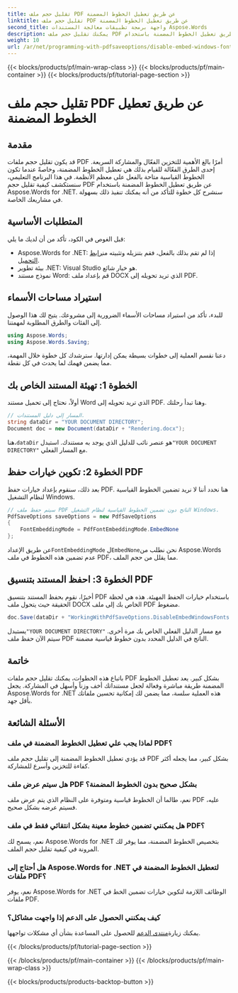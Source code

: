```yaml
---
title: تقليل حجم ملف PDF عن طريق تعطيل الخطوط المضمنة
linktitle: تقليل حجم ملف PDF عن طريق تعطيل الخطوط المضمنة
second_title: واجهة برمجة تطبيقات معالجة المستندات Aspose.Words
description: يمكنك تقليل حجم ملف PDF عن طريق تعطيل الخطوط المضمنة باستخدام Aspose.Words for .NET. اتبع دليلنا خطوة بخطوة لتحسين مستنداتك من أجل التخزين والمشاركة بكفاءة.
weight: 10
url: /ar/net/programming-with-pdfsaveoptions/disable-embed-windows-fonts/
---
```


{{< blocks/products/pf/main-wrap-class >}}
{{< blocks/products/pf/main-container >}}
{{< blocks/products/pf/tutorial-page-section >}}

# تقليل حجم ملف PDF عن طريق تعطيل الخطوط المضمنة

## مقدمة

قد يكون تقليل حجم ملفات PDF أمرًا بالغ الأهمية للتخزين الفعّال والمشاركة السريعة. إحدى الطرق الفعّالة للقيام بذلك هي تعطيل الخطوط المضمنة، وخاصةً عندما تكون الخطوط القياسية متاحة بالفعل على معظم الأنظمة. في هذا البرنامج التعليمي، سنستكشف كيفية تقليل حجم PDF عن طريق تعطيل الخطوط المضمنة باستخدام Aspose.Words for .NET. سنشرح كل خطوة للتأكد من أنه يمكنك تنفيذ ذلك بسهولة في مشاريعك الخاصة.

## المتطلبات الأساسية

قبل الغوص في الكود، تأكد من أن لديك ما يلي:

-  Aspose.Words for .NET: إذا لم تقم بذلك بالفعل، فقم بتنزيله وتثبيته من[رابط التحميل](https://releases.aspose.com/words/net/).
- بيئة تطوير .NET: Visual Studio هو خيار شائع.
- نموذج مستند Word: قم بإعداد ملف DOCX الذي تريد تحويله إلى PDF.

## استيراد مساحات الأسماء

للبدء، تأكد من استيراد مساحات الأسماء الضرورية إلى مشروعك. يتيح لك هذا الوصول إلى الفئات والطرق المطلوبة لمهمتنا.

```csharp
using Aspose.Words;
using Aspose.Words.Saving;
```

دعنا نقسم العملية إلى خطوات بسيطة يمكن إدارتها. سترشدك كل خطوة خلال المهمة، مما يضمن فهمك لما يحدث في كل نقطة.

## الخطوة 1: تهيئة المستند الخاص بك

أولاً، نحتاج إلى تحميل مستند Word الذي تريد تحويله إلى PDF. وهنا تبدأ رحلتك.

```csharp
// المسار إلى دليل المستندات.
string dataDir = "YOUR DOCUMENT DIRECTORY";
Document doc = new Document(dataDir + "Rendering.docx");
```

 هنا،`dataDir` هو عنصر نائب للدليل الذي يوجد به مستندك. استبدل`"YOUR DOCUMENT DIRECTORY"` مع المسار الفعلي.

## الخطوة 2: تكوين خيارات حفظ PDF

بعد ذلك، سنقوم بإعداد خيارات حفظ PDF. هنا نحدد أننا لا نريد تضمين الخطوط القياسية لنظام التشغيل Windows.

```csharp
// سيتم حفظ ملف PDF الناتج دون تضمين الخطوط القياسية لنظام التشغيل Windows.
PdfSaveOptions saveOptions = new PdfSaveOptions
{
    FontEmbeddingMode = PdfFontEmbeddingMode.EmbedNone
};
```

 عن طريق الإعداد`FontEmbeddingMode` ل`EmbedNone`نحن نطلب من Aspose.Words عدم تضمين هذه الخطوط في ملف PDF، مما يقلل من حجم الملف.

## الخطوة 3: احفظ المستند بتنسيق PDF

أخيرًا، نقوم بحفظ المستند بتنسيق PDF باستخدام خيارات الحفظ المهيئة. هذه هي لحظة الحقيقة حيث يتحول ملف DOCX الخاص بك إلى ملف PDF مضغوط.

```csharp
doc.Save(dataDir + "WorkingWithPdfSaveOptions.DisableEmbedWindowsFonts.pdf", saveOptions);
```

 يستبدل`"YOUR DOCUMENT DIRECTORY"` مع مسار الدليل الفعلي الخاص بك مرة أخرى. سيتم الآن حفظ ملف PDF الناتج في الدليل المحدد بدون خطوط قياسية مضمنة.

## خاتمة

باتباع هذه الخطوات، يمكنك تقليل حجم ملفات PDF بشكل كبير. يعد تعطيل الخطوط المضمنة طريقة مباشرة وفعالة لجعل مستنداتك أخف وزناً وأسهل في المشاركة. يجعل Aspose.Words for .NET هذه العملية سلسة، مما يضمن لك إمكانية تحسين ملفاتك بأقل جهد.

## الأسئلة الشائعة

### لماذا يجب علي تعطيل الخطوط المضمنة في ملف PDF؟
قد يؤدي تعطيل الخطوط المضمنة إلى تقليل حجم ملف PDF بشكل كبير، مما يجعله أكثر كفاءة للتخزين وأسرع للمشاركة.

### هل سيتم عرض ملف PDF بشكل صحيح بدون الخطوط المضمنة؟
نعم، طالما أن الخطوط قياسية ومتوفرة على النظام الذي يتم عرض ملف PDF عليه، فسيتم عرضه بشكل صحيح.

### هل يمكنني تضمين خطوط معينة بشكل انتقائي فقط في ملف PDF؟
نعم، يسمح لك Aspose.Words for .NET بتخصيص الخطوط المضمنة، مما يوفر لك المرونة في كيفية تقليل حجم الملف.

### هل أحتاج إلى Aspose.Words for .NET لتعطيل الخطوط المضمنة في ملفات PDF؟
نعم، يوفر Aspose.Words for .NET الوظائف اللازمة لتكوين خيارات تضمين الخط في ملفات PDF.

### كيف يمكنني الحصول على الدعم إذا واجهت مشاكل؟
 يمكنك زيارة[منتدى الدعم](https://forum.aspose.com/c/words/8) للحصول على المساعدة بشأن أي مشكلات تواجهها.

{{< /blocks/products/pf/tutorial-page-section >}}

{{< /blocks/products/pf/main-container >}}
{{< /blocks/products/pf/main-wrap-class >}}

{{< blocks/products/products-backtop-button >}}
